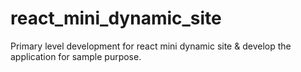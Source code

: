 # react_mini_dynamic_site
Primary level development for react mini dynamic site &amp; develop the application for sample purpose.
